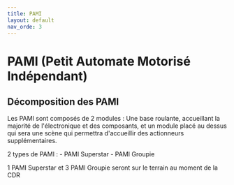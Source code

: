 ```yaml
---
title: PAMI
layout: default
nav_orde: 3
---
```


# PAMI (Petit Automate Motorisé Indépendant)

## Décomposition des PAMI 

Les PAMI sont composés de 2 modules : Une base roulante, accueillant la majorité de l'électronique et des composants, et un module placé au dessus qui sera une scène qui permettra d'accueillir des actionneurs supplémentaires.

2 types de PAMI :
    - PAMI Superstar
    - PAMI Groupie

1 PAMI Superstar et 3 PAMI Groupie seront sur le terrain au moment de la CDR
